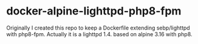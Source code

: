 # docker-alpine-lighttpd-php8-fpm
Originally I created this repo to keep a Dockerfile extending sebp/lighttpd with php8-fpm. 
Actually it is a lighttpd 1.4. based on alpine 3.16 with php8.
